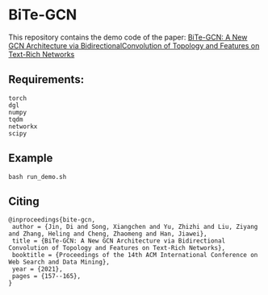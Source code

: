 # BiTe-GCN
This repository contains the demo code of the paper:
[BiTe-GCN: A New GCN Architecture via BidirectionalConvolution of Topology and Features on Text-Rich Networks](https://arxiv.org/pdf/2010.12157.pdf)
## Requirements:
```text
torch
dgl
numpy
tqdm
networkx
scipy
```
## Example

```
bash run_demo.sh
```
## Citing
    @inproceedings{bite-gcn,
     author = {Jin, Di and Song, Xiangchen and Yu, Zhizhi and Liu, Ziyang and Zhang, Heling and Cheng, Zhaomeng and Han, Jiawei},
     title = {BiTe-GCN: A New GCN Architecture via Bidirectional Convolution of Topology and Features on Text-Rich Networks},
     booktitle = {Proceedings of the 14th ACM International Conference on Web Search and Data Mining},
     year = {2021},
     pages = {157--165},
    }
